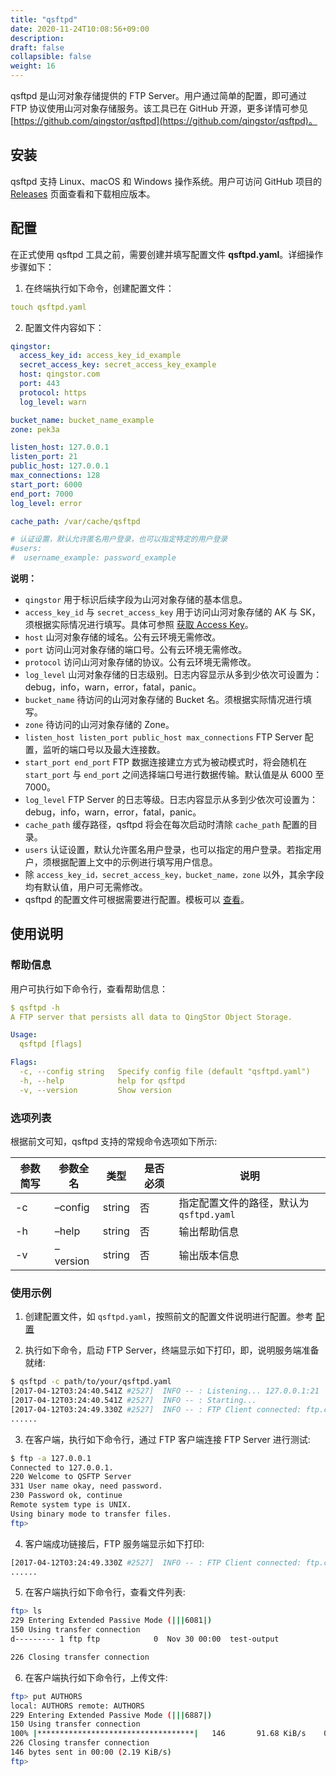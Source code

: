 ```yaml
---
title: "qsftpd"
date: 2020-11-24T10:08:56+09:00
description:
draft: false
collapsible: false
weight: 16
---
```


qsftpd 是山河对象存储提供的 FTP Server。用户通过简单的配置，即可通过 FTP 协议使用山河对象存储服务。该工具已在 GitHub 开源，更多详情可参见 [https://github.com/qingstor/qsftpd](https://github.com/qingstor/qsftpd)。

## 安装
qsftpd 支持 Linux、macOS 和 Windows 操作系统。用户可访问 GitHub 项目的 [Releases](https://github.com/qingstor/qsftpd/releases) 页面查看和下载相应版本。

## 配置
在正式使用 qsftpd 工具之前，需要创建并填写配置文件 **qsftpd.yaml**。详细操作步骤如下：

1. 在终端执行如下命令，创建配置文件：
```yaml
touch qsftpd.yaml
```

2. 配置文件内容如下：
```yaml
qingstor:
  access_key_id: access_key_id_example
  secret_access_key: secret_access_key_example
  host: qingstor.com
  port: 443
  protocol: https
  log_level: warn

bucket_name: bucket_name_example
zone: pek3a

listen_host: 127.0.0.1
listen_port: 21
public_host: 127.0.0.1
max_connections: 128
start_port: 6000 
end_port: 7000
log_level: error 

cache_path: /var/cache/qsftpd

# 认证设置，默认允许匿名用户登录，也可以指定特定的用户登录
#users:
#  username_example: password_example
```

   **说明：**
   - `qingstor` 用于标识后续字段为山河对象存储的基本信息。
   - `access_key_id` 与 `secret_access_key` 用于访问山河对象存储的 AK 与 SK，须根据实际情况进行填写。具体可参照 [获取 Access Key](/storage/object-storage/api/practices/signature/#获取-access-key)。
   - `host` 山河对象存储的域名。公有云环境无需修改。
   - `port` 访问山河对象存储的端口号。公有云环境无需修改。
   - `protocol` 访问山河对象存储的协议。公有云环境无需修改。
   - `log_level` 山河对象存储的日志级别。日志内容显示从多到少依次可设置为：debug，info，warn，error，fatal，panic。
   - `bucket_name` 待访问的山河对象存储的 Bucket 名。须根据实际情况进行填写。
   - `zone` 待访问的山河对象存储的 Zone。
   - `listen_host listen_port public_host max_connections` FTP Server 配置，监听的端口号以及最大连接数。
   - `start_port end_port` FTP 数据连接建立方式为被动模式时，将会随机在 `start_port` 与 `end_port` 之间选择端口号进行数据传输。默认值是从 6000 至 7000。
   - `log_level` FTP Server 的日志等级。日志内容显示从多到少依次可设置为：debug，info，warn，error，fatal，panic。
   - `cache_path` 缓存路径，qsftpd 将会在每次启动时清除 `cache_path` 配置的目录。
   - `users` 认证设置，默认允许匿名用户登录，也可以指定的用户登录。若指定用户，须根据配置上文中的示例进行填写用户信息。
   -  除 `access_key_id，secret_access_key，bucket_name，zone` 以外，其余字段均有默认值，用户可无需修改。
   - qsftpd 的配置文件可根据需要进行配置。模板可以 [查看](https://github.com/qingstor/qsftpd/blob/master/qsftpd.yaml.example)。


## 使用说明

### 帮助信息

用户可执行如下命令行，查看帮助信息：

```yaml
$ qsftpd -h
A FTP server that persists all data to QingStor Object Storage.

Usage:
  qsftpd [flags]

Flags:
  -c, --config string   Specify config file (default "qsftpd.yaml")
  -h, --help            help for qsftpd
  -v, --version         Show version
```

### 选项列表

根据前文可知，qsftpd 支持的常规命令选项如下所示:

| 参数简写 | 参数全名 | 类型 | 是否必须 | 说明 |
|-|-|-|-|-|
| -c | –config | string | 否 | 指定配置文件的路径，默认为 `qsftpd.yaml` |
| -h | –help | string | 否 | 输出帮助信息 |
| -v | –version | string | 否 | 输出版本信息 |



### 使用示例

1. 创建配置文件，如 `qsftpd.yaml`，按照前文的配置文件说明进行配置。参考 [配置](#配置)

2. 执行如下命令，启动 FTP Server，终端显示如下打印，即，说明服务端准备就绪:
```bash
$ qsftpd -c path/to/your/qsftpd.yaml
[2017-04-12T03:24:40.541Z #2527]  INFO -- : Listening... 127.0.0.1:21
[2017-04-12T03:24:40.541Z #2527]  INFO -- : Starting...
[2017-04-12T03:24:49.330Z #2527]  INFO -- : FTP Client connected: ftp.connected, id: 76e209d6a89448279e947a7babe0097d, RemoteAddr: 127.0.0.1:51788, Total: 1
......
```

3. 在客户端，执行如下命令行，通过 FTP 客户端连接 FTP Server 进行测试:
```bash
$ ftp -a 127.0.0.1
Connected to 127.0.0.1.
220 Welcome to QSFTP Server
331 User name okay, need password.
230 Password ok, continue
Remote system type is UNIX.
Using binary mode to transfer files.
ftp>
```

4. 客户端成功链接后，FTP 服务端显示如下打印:
```bash
[2017-04-12T03:24:49.330Z #2527]  INFO -- : FTP Client connected: ftp.connected, id: 76e209d6a89448279e947a7babe0097d, RemoteAddr: 127.0.0.1:51788, Total: 1
......
```

5. 在客户端执行如下命令行，查看文件列表:
```bash
ftp> ls
229 Entering Extended Passive Mode (|||6081|)
150 Using transfer connection
d--------- 1 ftp ftp            0  Nov 30 00:00  test-output

226 Closing transfer connection
```

6. 在客户端执行如下命令行，上传文件:
```bash
ftp> put AUTHORS
local: AUTHORS remote: AUTHORS
229 Entering Extended Passive Mode (|||6887|)
150 Using transfer connection
100% |***********************************|   146       91.68 KiB/s    00:00 ETA
226 Closing transfer connection
146 bytes sent in 00:00 (2.19 KiB/s)
ftp>
```
